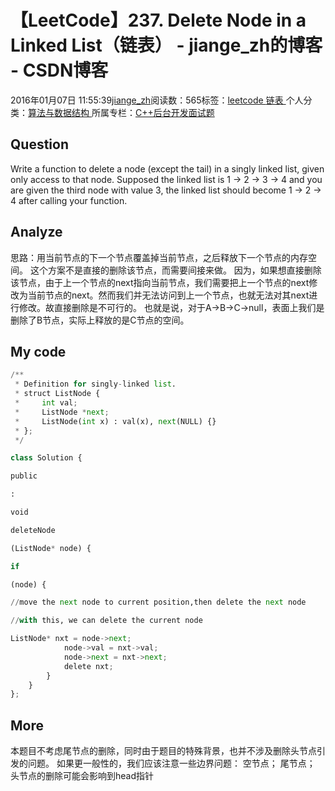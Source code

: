 
# 【LeetCode】237. Delete Node in a Linked List（链表） - jiange_zh的博客 - CSDN博客


2016年01月07日 11:55:39[jiange_zh](https://me.csdn.net/jiange_zh)阅读数：565标签：[leetcode																](https://so.csdn.net/so/search/s.do?q=leetcode&t=blog)[链表																](https://so.csdn.net/so/search/s.do?q=链表&t=blog)[
							](https://so.csdn.net/so/search/s.do?q=leetcode&t=blog)个人分类：[算法与数据结构																](https://blog.csdn.net/jiange_zh/article/category/5787591)
所属专栏：[C++后台开发面试题](https://blog.csdn.net/column/details/cppinterview.html)



## Question
Write a function to delete a node (except the tail) in a singly linked list, given only access to that node.
Supposed the linked list is 1 -> 2 -> 3 -> 4 and you are given the third node with value 3, the linked list should become 1 -> 2 -> 4 after calling your function.
## Analyze
思路：用当前节点的下一个节点覆盖掉当前节点，之后释放下一个节点的内存空间。
这个方案不是直接的删除该节点，而需要间接来做。
因为，如果想直接删除该节点，由于上一个节点的next指向当前节点，我们需要把上一个节点的next修改为当前节点的next。然而我们并无法访问到上一个节点，也就无法对其next进行修改。故直接删除是不可行的。
也就是说，对于A->B->C->null，表面上我们是删除了B节点，实际上释放的是C节点的空间。
## My code
```python
/**
 * Definition for singly-linked list.
 * struct ListNode {
 *     int val;
 *     ListNode *next;
 *     ListNode(int x) : val(x), next(NULL) {}
 * };
 */
```
```python
class Solution {
```
```python
public
```
```python
:
```
```python
void
```
```python
deleteNode
```
```python
(ListNode* node) {
```
```python
if
```
```python
(node) {
```
```python
//move the next node to current position,then delete the next node
```
```python
//with this, we can delete the current node
```
```python
ListNode* nxt = node->next;
            node->val = nxt->val;
            node->next = nxt->next;
            delete nxt;
        }
    }
};
```
## More
本题目不考虑尾节点的删除，同时由于题目的特殊背景，也并不涉及删除头节点引发的问题。
如果更一般性的，我们应该注意一些边界问题：
空节点；
尾节点；
头节点的删除可能会影响到head指针


